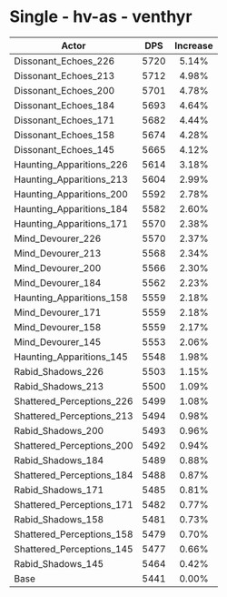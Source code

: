 # Single - hv-as - venthyr
| Actor | DPS | Increase |
|---|:---:|:---:|
|Dissonant_Echoes_226|5720|5.14%|
|Dissonant_Echoes_213|5712|4.98%|
|Dissonant_Echoes_200|5701|4.78%|
|Dissonant_Echoes_184|5693|4.64%|
|Dissonant_Echoes_171|5682|4.44%|
|Dissonant_Echoes_158|5674|4.28%|
|Dissonant_Echoes_145|5665|4.12%|
|Haunting_Apparitions_226|5614|3.18%|
|Haunting_Apparitions_213|5604|2.99%|
|Haunting_Apparitions_200|5592|2.78%|
|Haunting_Apparitions_184|5582|2.60%|
|Haunting_Apparitions_171|5570|2.38%|
|Mind_Devourer_226|5570|2.37%|
|Mind_Devourer_213|5568|2.34%|
|Mind_Devourer_200|5566|2.30%|
|Mind_Devourer_184|5562|2.23%|
|Haunting_Apparitions_158|5559|2.18%|
|Mind_Devourer_171|5559|2.18%|
|Mind_Devourer_158|5559|2.17%|
|Mind_Devourer_145|5553|2.06%|
|Haunting_Apparitions_145|5548|1.98%|
|Rabid_Shadows_226|5503|1.15%|
|Rabid_Shadows_213|5500|1.09%|
|Shattered_Perceptions_226|5499|1.08%|
|Shattered_Perceptions_213|5494|0.98%|
|Rabid_Shadows_200|5493|0.96%|
|Shattered_Perceptions_200|5492|0.94%|
|Rabid_Shadows_184|5489|0.88%|
|Shattered_Perceptions_184|5488|0.87%|
|Rabid_Shadows_171|5485|0.81%|
|Shattered_Perceptions_171|5482|0.77%|
|Rabid_Shadows_158|5481|0.73%|
|Shattered_Perceptions_158|5479|0.70%|
|Shattered_Perceptions_145|5477|0.66%|
|Rabid_Shadows_145|5464|0.42%|
|Base|5441|0.00%|
